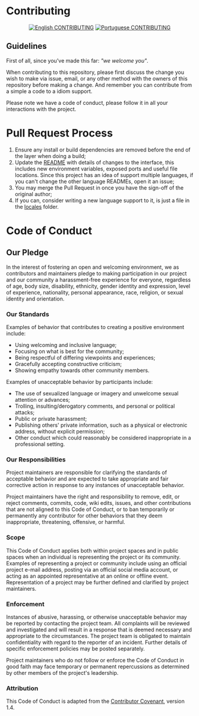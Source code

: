 # Contributing

<div align="center">

[![English CONTRIBUTING](https://img.shields.io/badge/Language-EN-blue.svg?longCache=true&style=for-the-badge)](./CONTRIBUTING.md)
[![Portuguese CONTRIBUTING](https://img.shields.io/badge/Linguagem-PT-green.svg?longCache=true&style=for-the-badge)](./CONTRIBUTING_PT.md)

</div>

## Guidelines
First of all, since you've made this far: _"we welcome you"_.

When contributing to this repository, please first discuss the change you wish to make via issue, email, or any other method with the owners of this repository before making a change. And remember you can contribute from a simple a code to a idiom support.

Please note we have a code of conduct, please follow it in all your interactions with the project.

# Pull Request Process
1. Ensure any install or build dependencies are removed before the end of the layer when doing a build;
2. Update the [README](https://github.com/Fazendaaa/MDNSearchBot) with details of changes to the interface, this includes new environment variables, exposed ports and useful file locations. Since this project has an idea of support multiple languages, if you can't change the other language READMEs, open it an issue;
3. You may merge the Pull Request in once you have the sign-off of the original author;
4. If you can, consider writing a new language support to it, is just a file in the [locales](https://github.com/Fazendaaa/MDNSearchBot/tree/master/locales) folder.

# Code of Conduct
## Our Pledge
In the interest of fostering an open and welcoming environment, we as contributors and maintainers pledge to making participation in our project and our community a harassment-free experience for everyone, regardless of age, body size, disability, ethnicity, gender identity and expression, level of experience, nationality, personal appearance, race, religion, or sexual identity and orientation.

### Our Standards
Examples of behavior that contributes to creating a positive environment include:

* Using welcoming and inclusive language;
* Focusing on what is best for the community;
* Being respectful of differing viewpoints and experiences;
* Gracefully accepting constructive criticism;
* Showing empathy towards other community members.

Examples of unacceptable behavior by participants include:

* The use of sexualized language or imagery and unwelcome sexual attention or advances;
* Trolling, insulting/derogatory comments, and personal or political attacks;
* Public or private harassment;
* Publishing others' private information, such as a physical or electronic   address, without explicit permission;
* Other conduct which could reasonably be considered inappropriate in a   professional setting.

### Our Responsibilities
Project maintainers are responsible for clarifying the standards of acceptable behavior and are expected to take appropriate and fair corrective action in response to any instances of unacceptable behavior.

Project maintainers have the right and responsibility to remove, edit, or reject comments, commits, code, wiki edits, issues, and other contributions that are not aligned to this Code of Conduct, or to ban temporarily or permanently any contributor for other behaviors that they deem inappropriate, threatening, offensive, or harmful.

### Scope
This Code of Conduct applies both within project spaces and in public spaces when an individual is representing the project or its community. Examples of representing a project or community include using an official project e-mail address, posting via an official social media account, or acting as an appointed representative at an online or offline event. Representation of a project may be further defined and clarified by project maintainers.

### Enforcement
Instances of abusive, harassing, or otherwise unacceptable behavior may be reported by contacting the project team. All complaints will be reviewed and investigated and will result in a response that is deemed necessary and appropriate to the circumstances. The project team is obligated to maintain confidentiality with regard to the reporter of an incident. Further details of specific enforcement policies may be posted separately.

Project maintainers who do not follow or enforce the Code of Conduct in good faith may face temporary or permanent repercussions as determined by other members of the project's leadership.

### Attribution
This Code of Conduct is adapted from the [Contributor Covenant](http://contributor-covenant.org/version/1/4), version 1.4.
